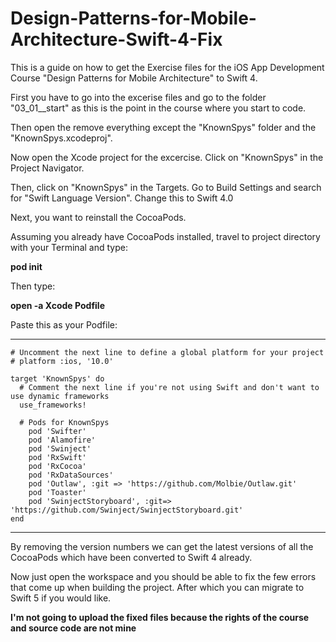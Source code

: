 # Design-Patterns-for-Mobile-Architecture-Swift-4-Fix
This is a guide on how to get the Exercise files for the iOS App Development Course 
"Design Patterns for Mobile Architecture" to Swift 4.

First you have to go into the excerise files and go to the folder "03_01__start" as this
is the point in the course where you start to code. 

Then open the remove everything except the "KnownSpys" folder and the "KnownSpys.xcodeproj".

Now open the Xcode project for the excercise. Click on "KnownSpys" in the Project Navigator. 

Then, click on "KnownSpys" in the Targets. Go to Build Settings and search for "Swift Language Version". 
Change this to Swift 4.0

Next, you want to reinstall the CocoaPods.

Assuming you already have CocoaPods installed, travel to project directory with your Terminal and type:

**pod init**

Then type:

**open -a Xcode Podfile**

Paste this as your Podfile: 
____________________________________________________________________________________________
```
# Uncomment the next line to define a global platform for your project
# platform :ios, '10.0'

target 'KnownSpys' do
  # Comment the next line if you're not using Swift and don't want to use dynamic frameworks
  use_frameworks!

  # Pods for KnownSpys
    pod 'Swifter'
    pod 'Alamofire'
    pod 'Swinject'
    pod 'RxSwift'
    pod 'RxCocoa'
    pod 'RxDataSources'
    pod 'Outlaw', :git => 'https://github.com/Molbie/Outlaw.git'
    pod 'Toaster'
    pod 'SwinjectStoryboard', :git=> 'https://github.com/Swinject/SwinjectStoryboard.git'
end
```
____________________________________________________________________________________________

By removing the version numbers we can get the latest versions of all the CocoaPods which have been converted to Swift 4 already.

Now just open the workspace and you should be able to fix the few errors that come up when building the project. After which you can migrate to Swift 5 if you would like.

**I'm not going to upload the fixed files because the rights of the course and source code are not mine**
